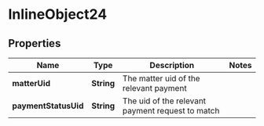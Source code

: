 

# InlineObject24


## Properties

Name | Type | Description | Notes
------------ | ------------- | ------------- | -------------
**matterUid** | **String** | The matter uid of the relevant payment | 
**paymentStatusUid** | **String** | The uid of the relevant payment request to match | 



